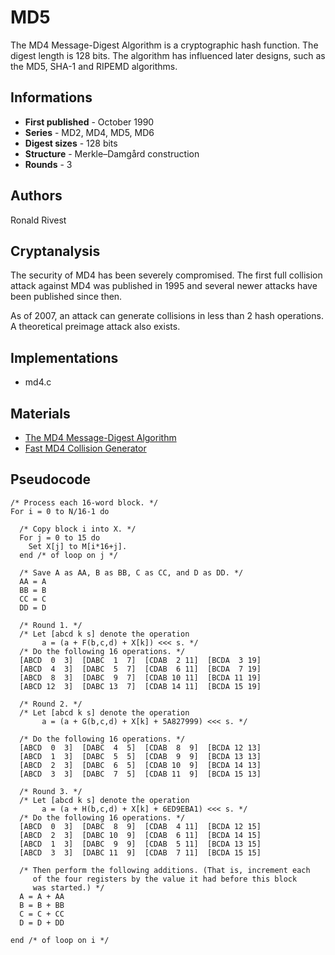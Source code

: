 # MD5

The MD4 Message-Digest Algorithm is a cryptographic hash function. The digest length is 128 bits. The algorithm has influenced later designs, such as the MD5, SHA-1 and RIPEMD algorithms.

## Informations

* __First published__ - October 1990
* __Series__ - MD2, MD4, MD5, MD6
* __Digest sizes__ - 128 bits
* __Structure__ - Merkle–Damgård construction
* __Rounds__ - 3

## Authors

Ronald Rivest

## Cryptanalysis

The security of MD4 has been severely compromised. The first full collision attack against MD4 was published in 1995 and several newer attacks have been published since then.

As of 2007, an attack can generate collisions in less than 2 hash operations. A theoretical preimage attack also exists.

## Implementations

- md4.c

## Materials

- [The MD4 Message-Digest Algorithm](http://tools.ietf.org/html/rfc1320)
- [Fast MD4 Collision Generator](http://www.bishopfox.com/resources/tools/other-free-tools/md4md5-collision-code/)

## Pseudocode

```
/* Process each 16-word block. */
For i = 0 to N/16-1 do

  /* Copy block i into X. */
  For j = 0 to 15 do
    Set X[j] to M[i*16+j].
  end /* of loop on j */

  /* Save A as AA, B as BB, C as CC, and D as DD. */
  AA = A
  BB = B
  CC = C
  DD = D

  /* Round 1. */
  /* Let [abcd k s] denote the operation
       a = (a + F(b,c,d) + X[k]) <<< s. */
  /* Do the following 16 operations. */
  [ABCD  0  3]  [DABC  1  7]  [CDAB  2 11]  [BCDA  3 19]
  [ABCD  4  3]  [DABC  5  7]  [CDAB  6 11]  [BCDA  7 19]
  [ABCD  8  3]  [DABC  9  7]  [CDAB 10 11]  [BCDA 11 19]
  [ABCD 12  3]  [DABC 13  7]  [CDAB 14 11]  [BCDA 15 19]

  /* Round 2. */
  /* Let [abcd k s] denote the operation
       a = (a + G(b,c,d) + X[k] + 5A827999) <<< s. */

  /* Do the following 16 operations. */
  [ABCD  0  3]  [DABC  4  5]  [CDAB  8  9]  [BCDA 12 13]
  [ABCD  1  3]  [DABC  5  5]  [CDAB  9  9]  [BCDA 13 13]
  [ABCD  2  3]  [DABC  6  5]  [CDAB 10  9]  [BCDA 14 13]
  [ABCD  3  3]  [DABC  7  5]  [CDAB 11  9]  [BCDA 15 13]

  /* Round 3. */
  /* Let [abcd k s] denote the operation
       a = (a + H(b,c,d) + X[k] + 6ED9EBA1) <<< s. */
  /* Do the following 16 operations. */
  [ABCD  0  3]  [DABC  8  9]  [CDAB  4 11]  [BCDA 12 15]
  [ABCD  2  3]  [DABC 10  9]  [CDAB  6 11]  [BCDA 14 15]
  [ABCD  1  3]  [DABC  9  9]  [CDAB  5 11]  [BCDA 13 15]
  [ABCD  3  3]  [DABC 11  9]  [CDAB  7 11]  [BCDA 15 15]

  /* Then perform the following additions. (That is, increment each
     of the four registers by the value it had before this block
     was started.) */
  A = A + AA
  B = B + BB
  C = C + CC
  D = D + DD

end /* of loop on i */
```